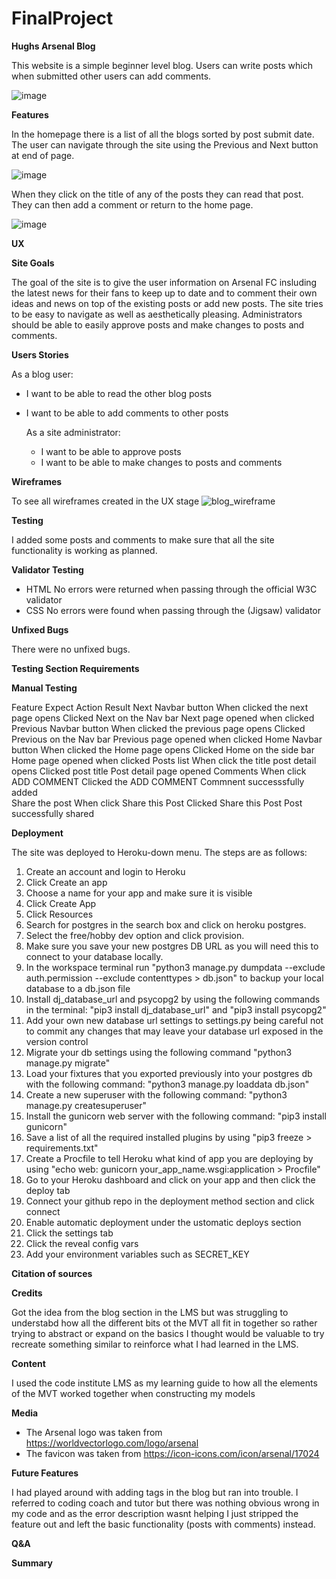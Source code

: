 # FinalProject

**Hughs Arsenal Blog**

This website is a simple beginner level blog. Users can write posts which when submitted other users can add comments.

![image](https://github.com/user-attachments/assets/f2a769fc-ac24-49d7-b6fe-50c5e1581dbe)

**Features**

In the homepage there is a list of all the blogs sorted by post submit date. The user can navigate through the site using the Previous and Next button at end of page. 

![image](https://github.com/user-attachments/assets/f6e41334-b76c-4dfc-9850-fb3dd92e004a)

When they click on the title of any of the posts they can read that post. They can then add a comment or return to the home page.

![image](https://github.com/user-attachments/assets/888773cf-92f8-4184-8691-8403620648b2)

**UX**

**Site Goals**

The goal of the site is to give the user information on Arsenal FC insluding the latest news for their fans to keep up to date and to comment their own ideas and news on top of the existing posts or add new posts. The site tries to be easy to navigate as well as aesthetically pleasing. Administrators should be able to easily approve posts and make changes to posts and comments.

**Users Stories**

As a blog user:

* I want to be able to read the other blog posts
* I want to be able to add comments to other posts

  As a site administrator:

  * I want to be able to approve posts
  * I want to be able to make changes to posts and comments

**Wireframes**

To see all wireframes created in the UX stage
![blog_wireframe](https://github.com/user-attachments/assets/71b5a7c6-93db-47d2-b453-6e68c1429815)



**Testing**

I added some posts and comments to make sure that all the site functionality is working as planned.

**Validator Testing**

* HTML
No errors were returned when passing through the official W3C validator
* CSS
No errors were found when passing through the (Jigsaw) validator

**Unfixed Bugs**

There were no unfixed bugs.

**Testing Section Requirements**

**Manual Testing**

Feature                    Expect                                 Action                             Result
Next Navbar button        When clicked the next page opens        Clicked Next on the Nav bar        Next page opened when clicked
Previous Navbar button    When clicked the previous page opens    Clicked Previous on the Nav bar    Previous page opened when clicked
Home Navbar button        When clicked the Home page opens        Clicked Home on the side bar       Home page opened when clicked
Posts list                When click the title post detail opens  Clicked post title                 Post detail page opened
Comments                  When click ADD COMMENT                  Clicked the ADD COMMENT            Commnent successsfully added        
Share the post            When click Share this Post              Clicked Share this Post            Post successfully shared

**Deployment**

The site was deployed to Heroku-down menu. The steps are as follows:
1. Create an account and login to Heroku
2. Click Create an app
3. Choose a name for your app and make sure it is visible
4. Click Create App
5. Click Resources
6. Search for postgres in the search box and click on heroku postgres.
7. Select the free/hobby dev option and click provision.
8. Make sure you save your new postgres DB URL as you will need this to connect to your database locally.
9. In the workspace terminal run "python3 manage.py dumpdata --exclude auth.permission --exclude contenttypes > db.json" to backup your local database  to a db.json file
10. Install dj_database_url and psycopg2 by using the following commands in the terminal: "pip3 install dj_database_url" and "pip3 install psycopg2"
11. Add your own new database url settings to settings.py being careful not to commit any changes that may leave your database url exposed in the version control
12. Migrate your db settings using the following command "python3 manage.py migrate"
13. Load your fixtures that you exported previously into your postgres db with the following command: "python3 manage.py loaddata db.json"
14. Create a new superuser with the following command: "python3 manage.py createsuperuser"
15. Install the gunicorn web server with the following command: "pip3 install gunicorn"
16. Save a list of all the required installed plugins by using "pip3 freeze > requirements.txt"
17. Create a Procfile to tell Heroku what kind of app you are deploying by using "echo web: gunicorn your_app_name.wsgi:application > Procfile"
18. Go to your Heroku dashboard and click on your app and then click the deploy tab
19. Connect your github repo in the deployment method section and click connect
20. Enable automatic deployment under the ustomatic deploys section
21. Click the settings tab
22. Click the reveal config vars
23. Add your environment variables such as SECRET_KEY 

**Citation of sources**

**Credits**

Got the idea from the blog section in the LMS but was struggling to understabd how all the different bits ot the MVT all fit in together so rather trying to abstract or expand on the basics I thought would be valuable to try recreate something similar to reinforce what I had learned in the LMS.

**Content**

I used the code institute LMS as my learning guide to how all the elements of the MVT worked together when constructing my models

**Media**

- The Arsenal logo was taken from https://worldvectorlogo.com/logo/arsenal
- The favicon was taken from https://icon-icons.com/icon/arsenal/17024

**Future Features**

I had played around with adding tags in the blog but ran into trouble. I referred to coding coach and tutor but there was nothing obvious wrong in my code and as the error description wasnt helping I just stripped the feature out and left the basic functionality (posts with comments) instead.

**Q&A**


**Summary**
